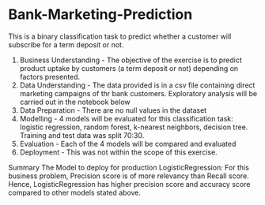 # Bank-Marketing-Prediction

This is a binary classification task to predict whether a customer will subscribe for a term deposit or not.

1. Business Understanding - The objective of the exercise is to predict product uptake by customers (a term deposit or not) depending on factors presented.
2. Data Understanding - The data provided is in a csv file containing direct marketing campaigns of thr bank customers. Exploratory analysis will be carried out in the notebook below
3. Data Preparation - There are no null values in the dataset
4. Modelling - 4 models will be evaluated for this classification task: logistic regression, random forest, k-nearest neighbors, decision tree. Training and test data was split 70:30.
5. Evaluation - Each of the 4 models will be compared and evaluated
6. Deployment - This was not within the scope of this exercise.

Summary
The Model to deploy for production
LogisticRegression: For this business problem, Precision score is of more relevancy than Recall score. Hence, LogisticRegression has higher precision score 
and accuracy score compared to other models stated above.
